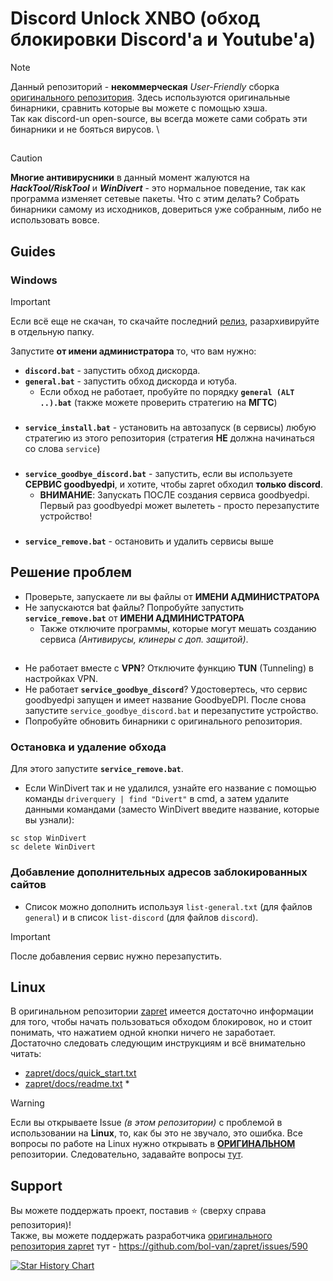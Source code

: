 # Discord Unlock XNBO (обход блокировки Discord'а и Youtube'а)

> [!NOTE]  
> Данный репозиторий - **некоммерческая** *User-Friendly* сборка [оригинального репозитория](https://github.com/bol-van/zapret). Здесь используются оригинальные бинарники, сравнить которые вы можете с помощью хэша. \
Так как discord-un open-source, вы всегда можете сами собрать эти бинарники и не бояться вирусов. \

##

> [!CAUTION]  
> **Многие антивирусники** в данный момент жалуются на ***HackTool/RiskTool*** и ***WinDivert*** - это нормальное поведение, так как программа изменяет сетевые пакеты. Что с этим делать? Собрать бинарники самому из исходников, довериться уже собранным, либо не использовать вовсе.

## Guides
### Windows
> [!IMPORTANT]  
> Если всё еще не скачан, то скачайте последний [релиз](https://github.com/XINBOSHIN/discord-un/releases), разархивируйте в отдельную папку.

Запустите **от имени администратора** то, что вам нужно:
- **`discord.bat`** - запустить обход дискорда.
- **`general.bat`** - запустить обход дискорда и ютуба.
  * Если обход не работает, пробуйте по порядку **`general (ALT ..).bat`** (также можете проверить стратегию на **МГТС**)
###
- **`service_install.bat`** - установить на автозапуск (в сервисы) любую стратегию из этого репозитория (стратегия **НЕ** должна начинаться со слова `service`)
###
- **`service_goodbye_discord.bat`** - запустить, если вы используете **СЕРВИС goodbyedpi**, и хотите, чтобы zapret обходил **только discord**.
  * **ВНИМАНИЕ**: Запускать ПОСЛЕ создания сервиса goodbyedpi. Первый раз goodbyedpi может вылететь - просто перезапустите устройство!
###
- **`service_remove.bat`** - остановить и удалить сервисы выше

## Решение проблем

- Проверьте, запускаете ли вы файлы от **ИМЕНИ АДМИНИСТРАТОРА**
- Не запускаются bat файлы? Попробуйте запустить **`service_remove.bat`** от **ИМЕНИ АДМИНИСТРАТОРА**
  * Также отключите программы, которые могут мешать созданию сервиса *(Антивирусы, клинеры с доп. защитой)*.

##
- Не работает вместе с **VPN**? Отключите функцию **TUN** (Tunneling) в настройках VPN.
- Не работает **`service_goodbye_discord`**? Удостовертесь, что сервис goodbyedpi запущен и имеет название GoodbyeDPI. После снова запустите `service_goodbye_discord.bat` и перезапустите устройство.
- Попробуйте обновить бинарники с оригинального репозитория.

### Остановка и удаление обхода
Для этого запустите **`service_remove.bat`**.
- Если WinDivert так и не удалился, узнайте его название с помощью команды `driverquery | find "Divert"` в cmd, а затем удалите данными командами (заместо WinDivert введите название, которые вы узнали):
```
sc stop WinDivert
sc delete WinDivert
```

### Добавление дополнительных адресов заблокированных сайтов 
- Список можно дополнить используя `list-general.txt` (для файлов `general`) и в список `list-discord` (для файлов `discord`).
> [!IMPORTANT]  
> После добавления сервис нужно перезапустить.

## Linux
В оригинальном репозитории [zapret](https://github.com/bol-van/zapret/) имеется достаточно информации для того, чтобы начать пользоваться обходом блокировок, но и стоит понимать, что нажатием одной кнопки ничего не заработает. \
Достаточно следовать следующим инструкциям и всё внимательно читать:
- [zapret/docs/quick_start.txt](https://github.com/bol-van/zapret/blob/master/docs/quick_start.txt)
- [zapret/docs/readme.txt](https://github.com/bol-van/zapret/blob/master/docs/readme.txt)
  * 
> [!WARNING]
> Если вы открываете Issue *(в этом репозитории)* с проблемой в использовании на **Linux**, то, как бы это не звучало, это ошибка. Все вопросы по работе на Linux нужно открывать в **[ОРИГИНАЛЬНОМ](https://github.com/bol-van/zapret/)** репозитории. Следовательно, задавайте вопросы [тут](https://github.com/XINBOSHIN/discord-un/issues/).

## Support

Вы можете поддержать проект, поставив :star: (сверху справа репозитория)!  
Также, вы можете поддержать разработчика [оригинального репозитория zapret](https://github.com/bol-van/zapret/issues/590) тут - https://github.com/bol-van/zapret/issues/590

<a href="https://star-history.com/#Flowseal/zapret-discord-youtube&Date">
 <picture>
   <source media="(prefers-color-scheme: dark)" srcset="https://api.star-history.com/svg?repos=Flowseal/zapret-discord-youtube&type=Date&theme=dark" />
   <source media="(prefers-color-scheme: light)" srcset="https://api.star-history.com/svg?repos=Flowseal/zapret-discord-youtube&type=Date" />
   <img alt="Star History Chart" src="https://api.star-history.com/svg?repos=Flowseal/zapret-discord-youtube&type=Date" />
 </picture>
</a>


